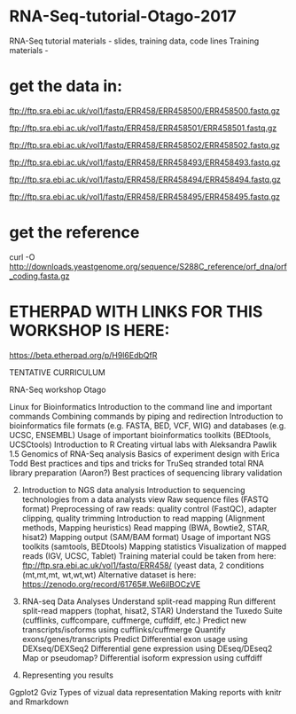 # RNA-Seq-tutorial-Otago-2017
RNA-Seq tutorial materials - slides, training data, code lines
Training materials -

# get the data in:
ftp://ftp.sra.ebi.ac.uk/vol1/fastq/ERR458/ERR458500/ERR458500.fastq.gz

ftp://ftp.sra.ebi.ac.uk/vol1/fastq/ERR458/ERR458501/ERR458501.fastq.gz

ftp://ftp.sra.ebi.ac.uk/vol1/fastq/ERR458/ERR458502/ERR458502.fastq.gz

ftp://ftp.sra.ebi.ac.uk/vol1/fastq/ERR458/ERR458493/ERR458493.fastq.gz

ftp://ftp.sra.ebi.ac.uk/vol1/fastq/ERR458/ERR458494/ERR458494.fastq.gz

ftp://ftp.sra.ebi.ac.uk/vol1/fastq/ERR458/ERR458495/ERR458495.fastq.gz

# get the reference
curl -O http://downloads.yeastgenome.org/sequence/S288C_reference/orf_dna/orf_coding.fasta.gz


# ETHERPAD WITH LINKS FOR THIS WORKSHOP IS HERE: 
https://beta.etherpad.org/p/H9l6EdbQfR

TENTATIVE CURRICULUM

RNA-Seq workshop Otago 


Linux for Bioinformatics
Introduction to the command line and important commands
Combining commands by piping and redirection
Introduction to bioinformatics file formats (e.g. FASTA, BED, VCF, WIG) and databases (e.g. UCSC, ENSEMBL)
Usage of important bioinformatics toolkits (BEDtools, UCSCtools)
Introduction to R
Creating virtual labs with Aleksandra Pawlik
1.5 Genomics of RNA-Seq analysis 
Basics of experiment design with Erica Todd
Best practices and tips and tricks for TruSeq stranded total RNA library preparation (Aaron?)
Best practices of sequencing library validation




2. Introduction to NGS data analysis
Introduction to sequencing technologies from a data analysts view
Raw sequence files (FASTQ format)
Preprocessing of raw reads: quality control (FastQC), adapter clipping, quality trimming
Introduction to read mapping (Alignment methods, Mapping heuristics)
Read mapping (BWA, Bowtie2, STAR, hisat2)
Mapping output (SAM/BAM format)
Usage of important NGS toolkits (samtools, BEDtools)
Mapping statistics
Visualization of mapped reads (IGV, UCSC, Tablet)
Training material could be taken from here: ftp://ftp.sra.ebi.ac.uk/vol1/fastq/ERR458/
(yeast data, 2 conditions (mt,mt,mt, wt,wt,wt) 
Alternative dataset is here: https://zenodo.org/record/61765#.We6iIBOCzVE

3. RNA-seq Data Analyses
Understand split-read mapping
Run different split-read mappers (tophat, hisat2, STAR)
Understand the Tuxedo Suite (cufflinks, cuffcompare, cuffmerge, cuffdiff, etc.)
Predict new transcripts/isoforms using cufflinks/cuffmerge
Quantify exons/genes/transcripts
Predict
Differential exon usage using DEXseq/DEXSeq2
Differential gene expression using DEseq/DEseq2
Map or pseudomap?
Differential isoform expression using cuffdiff

4. Representing you results

Ggplot2
Gviz
Types of vizual data representation
Making reports with knitr and Rmarkdown

